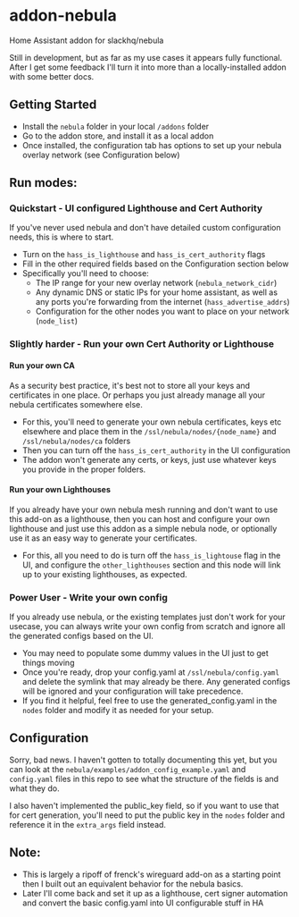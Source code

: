 # addon-nebula
Home Assistant addon for slackhq/nebula

Still in development, but as far as my use cases it appears fully functional. After I get some feedback I'll turn it into more than a locally-installed addon with some better docs.

## Getting Started
- Install the `nebula` folder in your local `/addons` folder
- Go to the addon store, and install it as a local addon
- Once installed, the configuration tab has options to set up your nebula overlay network (see Configuration below)


## Run modes:
### Quickstart - UI configured Lighthouse and Cert Authority
If you've never used nebula and don't have detailed custom configuration needs, this is where to start. 
- Turn on the `hass_is_lighthouse` and `hass_is_cert_authority` flags
- Fill in the other required fields based on the Configuration section below
- Specifically you'll need to choose:
  - The IP range for your new overlay network (`nebula_network_cidr`)
  - Any dynamic DNS or static IPs for your home assistant, as well as any ports you're forwarding from the internet (`hass_advertise_addrs`)
  - Configuration for the other nodes you want to place on your network (`node_list`)

### Slightly harder - Run your own Cert Authority or Lighthouse
#### Run your own CA
As a security best practice, it's best not to store all your keys and certificates in one place. Or perhaps you just already manage all your nebula certificates somewhere else.

- For this, you'll need to generate your own nebula certificates, keys etc elsewhere and place them in the `/ssl/nebula/nodes/{node_name}` and `/ssl/nebula/nodes/ca` folders 
- Then you can turn off the `hass_is_cert_authority` in the UI configuration
- The addon won't generate any certs, or keys, just use whatever keys you provide in the proper folders.

#### Run your own Lighthouses
If you already have your own nebula mesh running and don't want to use this add-on as a lighthouse, then you can host and configure your own lighthouse and just use this addon as a simple nebula node, or optionally use it as an easy way to generate your certificates.

- For this, all you need to do is turn off the `hass_is_lightouse` flag in the UI, and configure the `other_lighthouses` section and this node will link up to your existing lighthouses, as expected.

### Power User - Write your own config
If you already use nebula, or the existing templates just don't work for your usecase, you can always write your own config from scratch and ignore all the generated configs based on the UI.

- You may need to populate some dummy values in the UI just to get things moving
- Once you're ready, drop your config.yaml at `/ssl/nebula/config.yaml` and delete the symlink that may already be there. Any generated configs will be ignored and your configuration will take precedence.
- If you find it helpful, feel free to use the generated_config.yaml in the `nodes` folder and modify it as needed for your setup.

## Configuration
Sorry, bad news. I haven't gotten to totally documenting this yet, but you can look at the `nebula/examples/addon_config_example.yaml` and `config.yaml` files in this repo to see what the structure of the fields is and what they do.

I also haven't implemented the public_key field, so if you want to use that for cert generation, you'll need to put the public key in the `nodes` folder and reference it in the `extra_args` field instead.


## Note:
- This is largely a ripoff of frenck's wireguard add-on as a starting point then I built out an equivalent behavior for the nebula basics. 
- Later I'll come back and set it up as a lighthouse, cert signer automation and convert the basic config.yaml into UI configurable stuff in HA

